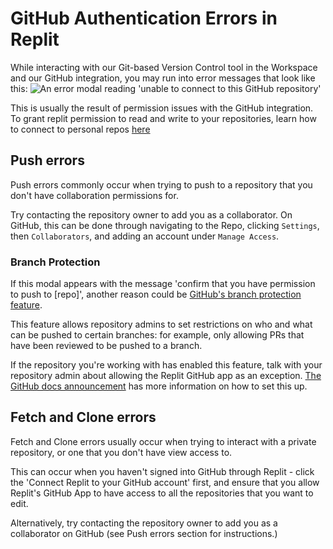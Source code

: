 # GitHub Authentication Errors in Replit

While interacting with our Git-based Version Control tool in the Workspace and our GitHub integration, you may run into error messages that look like this:
![An error modal reading 'unable to connect to this GitHub repository'](https://docimg.replit.com/images/programming-ide/github-auth-errors/generic-autherror-modal.png)

This is usually the result of permission issues with the GitHub integration. To grant replit permission to read and write to your repositories, learn how to connect to personal repos [here](private-repo)

## Push errors

Push errors commonly occur when trying to push to a repository that you don't have collaboration permissions for.

Try contacting the repository owner to add you as a collaborator. On GitHub, this can be done through navigating to the Repo, clicking `Settings`, then `Collaborators`, and adding an account under `Manage Access`.

### Branch Protection

If this modal appears with the message 'confirm that you have permission to push to [repo]', another reason could be [GitHub's branch protection feature](https://docs.github.com/en/repositories/configuring-branches-and-merges-in-your-repository/defining-the-mergeability-of-pull-requests/about-protected-branches).

This feature allows repository admins to set restrictions on who and what can be pushed to certain branches: for example, only allowing PRs that have been reviewed to be pushed to a branch.

If the repository you're working with has enabled this feature, talk with your repository admin about allowing the Replit GitHub app as an exception. [The GitHub docs announcement](https://github.blog/changelog/2022-05-17-consistently-allow-github-apps-as-exceptions-to-branch-protection-rules/) has more information on how to set this up.

## Fetch and Clone errors

Fetch and Clone errors usually occur when trying to interact with a private repository, or one that you don't have view access to.

This can occur when you haven't signed into GitHub through Replit - click the 'Connect Replit to your GitHub account' first, and ensure that you allow Replit's GitHub App to have access to all the repositories that you want to edit.

Alternatively, try contacting the repository owner to add you as a collaborator on GitHub (see Push errors section for instructions.)
